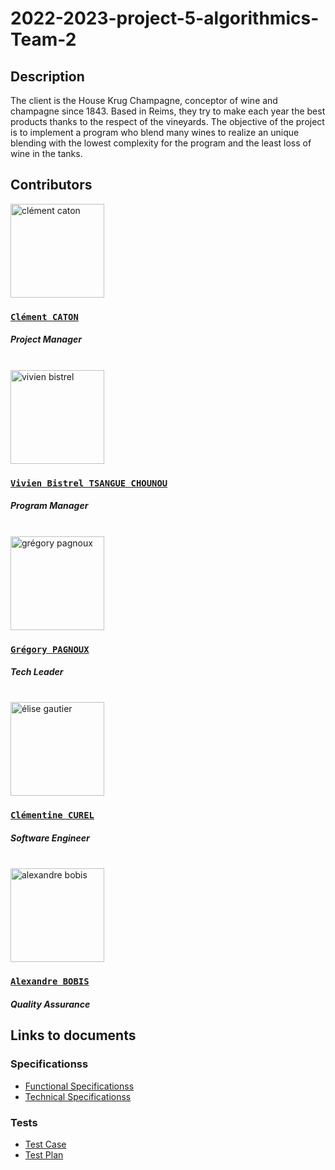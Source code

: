 # 2022-2023-project-5-algorithmics-Team-2

## Description

The client is the House Krug Champagne, conceptor of wine and champagne since 1843. Based in Reims, they try to make each year the best products thanks to the respect of the vineyards.
The objective of the project is to implement a program who blend many wines to realize an unique blending with the lowest complexity for the program and the least loss of wine in the tanks.

## Contributors

<img alt="clément caton" src="https://avatars.githubusercontent.com/u/71769452?v=4" width="150">

### [**`Clément CATON`**](https://github.com/ClementCaton)

##### *Project Manager*
<br>

<img alt="vivien bistrel" src="https://avatars.githubusercontent.com/u/122369054?v=4" width="150">

### [**`Vivien Bistrel TSANGUE CHOUNOU`**](https://github.com/Bistrel2002)

##### *Program Manager*
<br>

<img alt="grégory pagnoux" src="https://avatars.githubusercontent.com/u/114397869?s=400&v=4" width="150">

### [**`Grégory PAGNOUX`**](https://github.com/Gregory-Pagnoux)

##### *Tech Leader*
<br>

<img alt="élise gautier" src="https://avatars.githubusercontent.com/u/78617457?v=4" width="150">

### [**`Clémentine CUREL`**](https://github.com/Clementine951)

##### *Software Engineer*
<br>

<img alt="alexandre bobis" src="https://avatars.githubusercontent.com/u/91249694?v=4" width="150">

### [**`Alexandre BOBIS`**](https://github.com/AlexandreBobis)

##### *Quality Assurance*

## Links to documents

### Specificationss

- [Functional Specificationss](https://github.com/algosup/2022-2023-project-5-algorithmics-Team-2/blob/Management/Documents/Functional_Specificationss.md)
- [Technical Specificationss](https://github.com/algosup/2022-2023-project-5-algorithmics-Team-2/blob/Management/Documents/Technical_Specificationss.md)

### Tests

- [Test Case](https://github.com/algosup/2022-2023-project-5-algorithmics-Team-2/blob/Management/Tests/Test_Case.md)
- [Test Plan](https://github.com/algosup/2022-2023-project-5-algorithmics-Team-2/blob/Management/Tests/Test_Plan.md)
